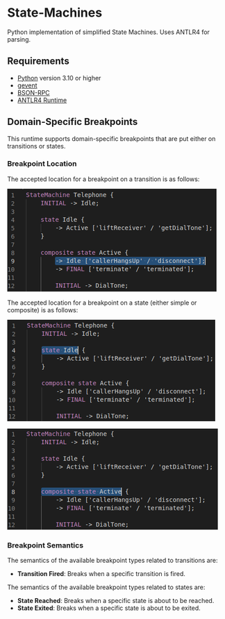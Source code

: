 # State-Machines
Python implementation of simplified State Machines. Uses ANTLR4 for parsing.

## Requirements

- [Python](https://www.python.org/) version 3.10 or higher
- [gevent](https://pypi.org/project/gevent/)
- [BSON-RPC](https://pypi.org/project/bsonrpc/)
- [ANTLR4 Runtime](https://pypi.org/project/antlr4-python3-runtime/)

## Domain-Specific Breakpoints

This runtime supports domain-specific breakpoints that are put either on transitions or states.

### Breakpoint Location

The accepted location for a breakpoint on a transition is as follows:

![Transition breakpoint location](images/transition_breakpoint_location.png)

The accepted location for a breakpoint on a state (either simple or composite) is as follows:

![Simple state breakpoint location](images/simple_state_breakpoint_location.png)

![Composite state breakpoint location](images/composite_state_breakpoint_location.png)

### Breakpoint Semantics

The semantics of the available breakpoint types related to transitions are:

- **Transition Fired**: Breaks when a specific transition is fired.

The semantics of the available breakpoint types related to states are:

- **State Reached**: Breaks when a specific state is about to be reached.
- **State Exited**: Breaks when a specific state is about to be exited.